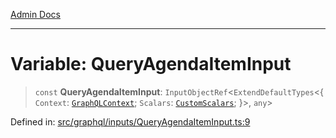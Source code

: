 [Admin Docs](/)

***

# Variable: QueryAgendaItemInput

> `const` **QueryAgendaItemInput**: `InputObjectRef`\<`ExtendDefaultTypes`\<\{ `Context`: [`GraphQLContext`](../../../context/type-aliases/GraphQLContext.md); `Scalars`: [`CustomScalars`](../../../scalars/type-aliases/CustomScalars.md); \}\>, `any`\>

Defined in: [src/graphql/inputs/QueryAgendaItemInput.ts:9](https://github.com/syedali237/talawa-api/blob/2d0d513d5268a339b8dac6b4711f8e71e79fc0e4/src/graphql/inputs/QueryAgendaItemInput.ts#L9)
